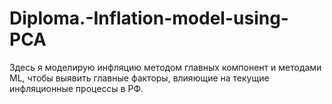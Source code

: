 # Diploma.-Inflation-model-using-PCA
Здесь я моделирую инфляцию методом главных компонент и методами ML, чтобы выявить главные факторы, влияющие на текущие инфляционные процессы в РФ.
